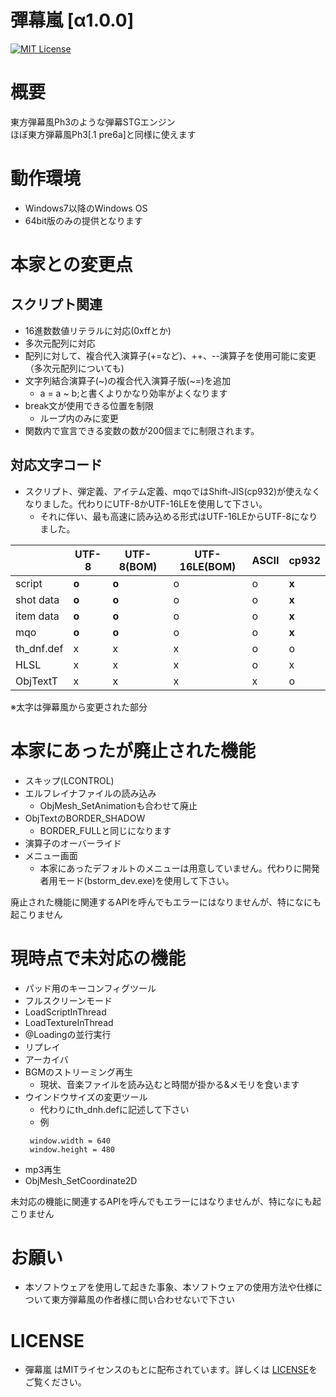 彈幕嵐 [α1.0.0]
===

[![MIT License](http://img.shields.io/badge/license-MIT-blue.svg?style=flat)](./LICENSE)

# 概要
東方弾幕風Ph3のような弾幕STGエンジン  
ほぼ東方弾幕風Ph3[.1 pre6a]と同様に使えます

# 動作環境
 * Windows7以降のWindows OS
 * 64bit版のみの提供となります

# 本家との変更点
## スクリプト関連
 * 16進数数値リテラルに対応(0xffとか)
 * 多次元配列に対応
 * 配列に対して、複合代入演算子(+=など)、++、--演算子を使用可能に変更（多次元配列についても)
 * 文字列結合演算子(\~)の複合代入演算子版(\~=)を追加
    * a = a ~ b;と書くよりかなり効率がよくなります
 * break文が使用できる位置を制限
    * ループ内のみに変更
 * 関数内で宣言できる変数の数が200個までに制限されます。

## 対応文字コード

* スクリプト、弾定義、アイテム定義、mqoではShift-JIS(cp932)が使えなくなりました。代わりにUTF-8かUTF-16LEを使用して下さい。
    * それに伴い、最も高速に読み込める形式はUTF-16LEからUTF-8になりました。

 | | UTF-8 | UTF-8(BOM) | UTF-16LE(BOM) | ASCII | cp932 |
 |-| - | - | - | - | - |
 | script | **o** | **o** | o | o | **x** |
 | shot data | **o** | **o** | o | o | **x** |
 | item data  | **o** | **o** | o | o | **x** |
 | mqo | **o** | **o** | o | o | **x** |
 | th_dnf.def | x | x | x | o | o |
 | HLSL | x | x | x | o | x |
 | ObjTextT | x | x | x | x | o |

※太字は弾幕風から変更された部分

# 本家にあったが廃止された機能
 * スキップ(LCONTROL)
 * エルフレイナファイルの読み込み
    * ObjMesh_SetAnimationも合わせて廃止
 * ObjTextのBORDER_SHADOW
    * BORDER_FULLと同じになります
 * 演算子のオーバーライド
* メニュー画面
    * 本家にあったデフォルトのメニューは用意していません。代わりに開発者用モード(bstorm_dev.exe)を使用して下さい。

廃止された機能に関連するAPIを呼んでもエラーにはなりませんが、特になにも起こりません

# 現時点で未対応の機能
 * パッド用のキーコンフィグツール
 * フルスクリーンモード
 * LoadScriptInThread
 * LoadTextureInThread
 * @Loadingの並行実行
 * リプレイ
 * アーカイバ
 * BGMのストリーミング再生
    * 現状、音楽ファイルを読み込むと時間が掛かる&メモリを食います
 * ウインドウサイズの変更ツール
    * 代わりにth_dnh.defに記述して下さい
    * 例
    ```
     window.width = 640
     window.height = 480
    ```
 * mp3再生
 * ObjMesh_SetCoordinate2D

 未対応の機能に関連するAPIを呼んでもエラーにはなりませんが、特になにも起こりません

 # お願い
  * 本ソフトウェアを使用して起きた事象、本ソフトウェアの使用方法や仕様について東方弾幕風の作者様に問い合わせないで下さい

 # LICENSE
  * 彈幕嵐 はMITライセンスのもとに配布されています。詳しくは [LICENSE](./LICENSE)をご覧ください。
